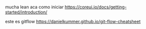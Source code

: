 mucha lean aca como iniciar
https://coreui.io/docs/getting-started/introduction/

este es gitflow https://danielkummer.github.io/git-flow-cheatsheet

